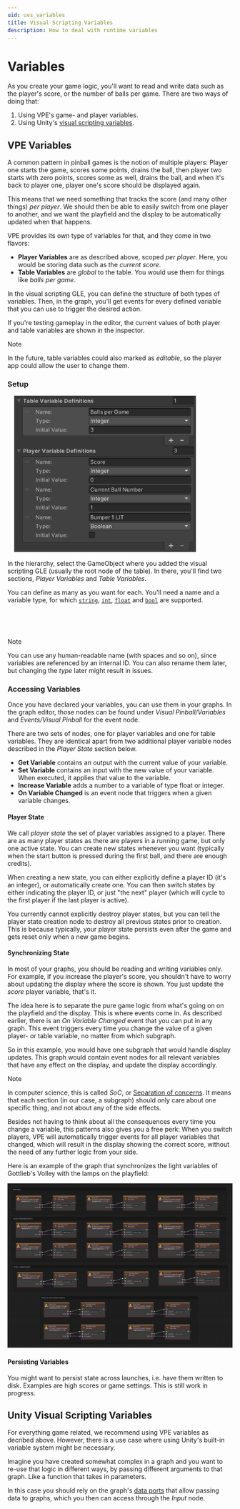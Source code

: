 ```yaml
---
uid: uvs_variables
title: Visual Scripting Variables
description: How to deal with runtime variables
---
```


# Variables

As you create your game logic, you'll want to read and write data such as the player's score, or the number of balls per game. There are two ways of doing that:

1. Using VPE's game- and player variables.
2. Using Unity's [visual scripting variables](https://docs.unity3d.com/Packages/com.unity.visualscripting@1.8/manual/vs-variables.html).

## VPE Variables

A common pattern in pinball games is the notion of multiple players: Player one starts the game, scores some points, drains the ball, then player two starts with zero points, scores some as well, drains the ball, and when it's back to player one, player one's score should be displayed again.

This means that we need something that tracks the score (and many other things) *per player*. We should then be able to easily switch from one player to another, and we want the playfield and the display to be automatically updated when that happens.

VPE provides its own type of variables for that, and they come in two flavors:

- **Player Variables** are as described above, scoped *per player*. Here, you would be storing data such as the *current score*.
- **Table Variables** are *global* to the table. You would use them for things like *balls per game*.

In the visual scripting GLE, you can define the structure of both types of variables. Then, in the graph, you'll get events for every defined variable that you can use to trigger the desired action.

If you're testing gameplay in the editor, the current values of both player and table variables are shown in the inspector.

> [!NOTE]
> In the future, table variables could also marked as *editable*, so the player app could allow the user to change them.


### Setup

<img src="variables-gle-inspector.png" width="407" alt="Variable Definitions" class="img-responsive pull-right" style="margin-left: 15px"/>

In the hierarchy, select the GameObject where you added the visual scripting GLE (usually the root node of the table). In there, you'll find two sections, *Player Variables* and *Table Variables*. 

You can define as many as you want for each. You'll need a name and a variable type, for which [`string`](https://docs.microsoft.com/en-us/dotnet/csharp/language-reference/builtin-types/reference-types#the-string-type), [`int`](https://docs.microsoft.com/en-us/dotnet/csharp/language-reference/builtin-types/integral-numeric-types), [`float`](https://docs.microsoft.com/en-us/dotnet/csharp/language-reference/builtin-types/floating-point-numeric-types) and [`bool`](https://docs.microsoft.com/en-us/dotnet/csharp/language-reference/builtin-types/bool) are supported.

<div class="clearfix">&nbsp;</div><p>&nbsp;</p>

> [!NOTE]
> You can use any human-readable name (with spaces and so on), since variables are referenced by an internal ID. You can also rename them later, but changing the *type* later might result in issues.

### Accessing Variables

Once you have declared your variables, you can use them in your graphs. In the graph editor, those nodes can be found under *Visual Pinball/Variables* and *Events/Visual Pinball* for the event node.

There are two sets of nodes, one for player variables and one for table variables. They are identical apart from two additional player variable nodes described in the *Player State* section below.

- **Get Variable** contains an output with the current value of your variable.
- **Set Variable** contains an input with the new value of your variable. When executed, it applies that value to the variable.
- **Increase Variable** adds a number to a variable of type float or integer.
- **On Variable Changed** is an event node that triggers when a given variable changes.

#### Player State

We call *player state* the set of player variables assigned to a player. There are as many player states as there are players in a running game, but only one active state. You can create new states whenever you want (typically when the start button is pressed during the first ball, and there are enough credits).

When creating a new state, you can either explicitly define a player ID (it's an integer), or automatically create one. You can then switch states by either indicating the player ID, or just "the next" player (which will cycle to the first player if the last player is active).

You currently cannot explicitly destroy player states, but you can tell the player state creation node to destroy all previous states prior to creation. This is because typically, your player state persists even after the game and gets reset only when a new game begins.

#### Synchronizing State

In most of your graphs, you should be reading and writing variables only. For example, if you increase the player's score, you shouldn't have to worry about updating the display where the score is shown. You just update the *score* player variable, that's it.

The idea here is to separate the pure game logic from what's going on on the playfield and the display. This is where events come in. As described earlier, there is an *On Variable Changed* event that you can put in any graph. This event triggers every time you change the value of a given player- or table variable, no matter from which subgraph.

So in this example, you would have one subgraph that would handle display updates. This graph would contain event nodes for all relevant variables that have any effect on the display, and update the display accordingly.

> [!NOTE]
> In computer science, this is called *SoC*, or [Separation of concerns](https://en.wikipedia.org/wiki/Separation_of_concerns). It means that each section (in our case, a subgraph) should only care about one specific thing, and not about any of the side effects.

Besides not having to think about all the consequences every time you change a variable, this patterns also gives you a free perk: When you switch players, VPE will automatically trigger events for all player variables that changed, which will result in the display showing the correct score, without the need of any further logic from your side.

Here is an example of the graph that synchronizes the light variables of Gottlieb's Volley with the lamps on the playfield:

![Variable to Lamp mapping](variables-light-events.png)


#### Persisting Variables

You might want to persist state across launches, i.e. have them written to disk. Examples are high scores or game settings. This is still work in progress.


## Unity Visual Scripting Variables

For everything game related, we recommend using VPE variables as decribed above. However, there is a use case where using Unity's built-in variable system might be necessary.

Imagine you have created somewhat complex in a graph and you want to re-use that logic in different ways, by passing different arguments to that graph. Like a function that takes in parameters.

In this case you should rely on the graph's [data ports](https://docs.unity3d.com/Packages/com.unity.visualscripting@1.7/manual/vs-add-triggers-data-graph.html) that allow passing data to graphs, which you then can access through the *Input* node.